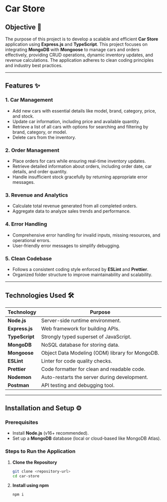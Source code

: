 # Car Store

## Objective 🎯

The purpose of this project is to develop a scalable and efficient **Car Store** application using **Express.js** and **TypeScript**. This project focuses on integrating **MongoDB** with **Mongoose** to manage cars and orders effectively, providing CRUD operations, dynamic inventory updates, and revenue calculations. The application adheres to clean coding principles and industry best practices.

---

## Features ✨

### 1. Car Management

- Add new cars with essential details like model, brand, category, price, and stock.
- Update car information, including price and available quantity.
- Retrieve a list of all cars with options for searching and filtering by brand, category, or model.
- Delete cars from the inventory.

### 2. Order Management

- Place orders for cars while ensuring real-time inventory updates.
- Retrieve detailed information about orders, including order date, car details, and order quantity.
- Handle insufficient stock gracefully by returning appropriate error messages.

### 3. Revenue and Analytics

- Calculate total revenue generated from all completed orders.
- Aggregate data to analyze sales trends and performance.

### 4. Error Handling

- Comprehensive error handling for invalid inputs, missing resources, and operational errors.
- User-friendly error messages to simplify debugging.

### 5. Clean Codebase

- Follows a consistent coding style enforced by **ESLint** and **Prettier**.
- Organized folder structure to improve maintainability and scalability.

---

## Technologies Used 🛠️

| Technology     | Purpose                                         |
| -------------- | ----------------------------------------------- |
| **Node.js**    | Server-side runtime environment.                |
| **Express.js** | Web framework for building APIs.                |
| **TypeScript** | Strongly typed superset of JavaScript.          |
| **MongoDB**    | NoSQL database for storing data.                |
| **Mongoose**   | Object Data Modeling (ODM) library for MongoDB. |
| **ESLint**     | Linter for code quality checks.                 |
| **Prettier**   | Code formatter for clean and readable code.     |
| **Nodemon**    | Auto-restarts the server during development.    |
| **Postman**    | API testing and debugging tool.                 |

---

## Installation and Setup ⚙️

### Prerequisites

- Install **Node.js** (v16+ recommended).
- Set up a **MongoDB** database (local or cloud-based like MongoDB Atlas).

### Steps to Run the Application

1. **Clone the Repository**
   ```bash
   git clone <repository-url>
   cd car-store
   ```
2. **Install using npm**
    ```bash
    npm i
    ```